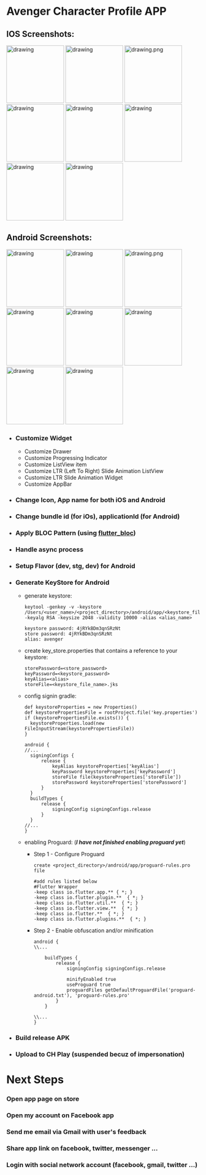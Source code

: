 # Avenger Character Profile APP

## IOS Screenshots:

<img src="/screenshots/ios/src0.png" alt="drawing" width="150"/> <img src="/screenshots/ios/src1.png" alt="drawing" width="150"/> <img src="/screenshots/ios/src2.png" alt="drawing.png" width="150"/> <img src="/screenshots/ios/src3.png" alt="drawing" width="150"/> <img src="/screenshots/ios/src4.png" alt="drawing" width="150"/> <img src="/screenshots/ios/src5.png" alt="drawing" width="150"/> <img src="/screenshots/ios/src6.png" alt="drawing" width="150"/> <img src="/screenshots/ios/src7.png" alt="drawing" width="150"/>


## Android Screenshots:

<img src="/screenshots/android/src0.png" alt="drawing" width="150"/> <img src="/screenshots/android/src1.png" alt="drawing" width="150"/> <img src="/screenshots/android/src2.png" alt="drawing.png" width="150"/> <img src="/screenshots/android/src3.png" alt="drawing" width="150"/> <img src="/screenshots/android/src4.png" alt="drawing" width="150"/> <img src="/screenshots/android/src5.png" alt="drawing" width="150"/> <img src="/screenshots/android/src6.png" alt="drawing" width="150"/> <img src="/screenshots/android/src7.png" alt="drawing" width="150"/>

- ### Customize Widget

  - Customize Drawer
  - Customize Progressing Indicator
  - Customize ListView item
  - Customize LTR (Left To Right) Slide Animation ListView
  - Customize LTR Slide Animation Widget
  - Customize AppBar
 
- ### Change Icon, App name for both iOS and Android
- ### Change bundle id (for iOs), applicationId (for Android)
- ### Apply BLOC Pattern (using [flutter_bloc](https://pub.dev/packages/flutter_bloc))
- ### Handle async process
- ### Setup Flavor (dev, stg, dev) for Android
- ### Generate KeyStore for Android

  - generate keystore:
  
	  ```
	  keytool -genkey -v -keystore /Users/<user_name>/<project_directory>/android/app/<keystore_file_name>.jks -keyalg RSA -keysize 2048 -validity 10000 -alias <alias_name>
	  
	  keystore password: 4jRYkBDm3qnSRzNt
	  store password: 4jRYkBDm3qnSRzNt
	  alias: avenger
	  ```
	  
  - create key_store.properties that contains a reference to your keystore:
	  
	  ```
	  storePassword=<store_password>
	  keyPassword=<keystore_password>
	  keyAlias=<alias>
	  storeFile=<keystore_file_name>.jks
	  ```
	  
  - config signin gradle:
  
	  ```
	  def keystoreProperties = new Properties()
	  def keystorePropertiesFile = rootProject.file('key.properties')
	  if (keystorePropertiesFile.exists()) {
	  	keystoreProperties.load(new FileInputStream(keystorePropertiesFile))
	  }
	  
	  android {
	  //...
	  	signingConfigs {
	  		release {
	  			keyAlias keystoreProperties['keyAlias']
	  			keyPassword keystoreProperties['keyPassword']
	  			storeFile file(keystoreProperties['storeFile'])
	  			storePassword keystoreProperties['storePassword']
	  		}
	  	}
	  	buildTypes {
	  		release {
	  			signingConfig signingConfigs.release
	  		}
	  	}
	  //...
	  }
	  ```
	  
  - enabling Proguard: (***I have not finished enabling proguard yet***)
  
  	- Step 1 - Configure Proguard
	  
		```
		create <project_directory>/android/app/proguard-rules.pro file

		#add rules listed below
		#Flutter Wrapper
		-keep class io.flutter.app.** { *; }
		-keep class io.flutter.plugin.**  { *; }
		-keep class io.flutter.util.**  { *; }
		-keep class io.flutter.view.**  { *; }
		-keep class io.flutter.**  { *; }
		-keep class io.flutter.plugins.**  { *; }

		```
  	- Step 2 - Enable obfuscation and/or minification
		
		```
		android {
		\\...
		
		    buildTypes {
		    	release {
		    		signingConfig signingConfigs.release
		    		
		    		minifyEnabled true
		    		useProguard true
		    		proguardFiles getDefaultProguardFile('proguard-android.txt'), 'proguard-rules.pro'
		    	}
		    }
		    
		\\...
		}
		```
		
- ### Build release APK
- ### Upload to CH Play (suspended becuz of impersonation)

# Next Steps

### Open app page on store
### Open my account on Facebook app
### Send me email via Gmail with user's feedback
### Share app link on facebook, twitter, messenger ...
### Login with social network account (facebook, gmail, twitter ...)
